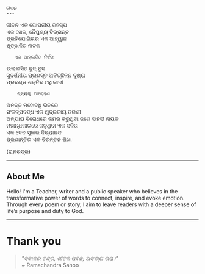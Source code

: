    ଜୀବନ
    ---
ଜୀବନ ଏକ ଗୋପନୀୟ ର‌ହସ୍ଯ  
ଏକ ଖେଳ, ନୈପୁଣ୍ୟ ବିଭ୍ରାନ୍ତ   
ପ୍ରତିଯୋଗିତାର ଏକ ଆହ୍ୱାନ   
ଶୃଙ୍ଖଳିତ ନାଟକ

       ଏକ ଆହ୍ଲାଦିତ ନିର୍ଝର
       
ଉଲ୍ଲସିତ ବୁଦ୍ ବୁଦ  
ସୁଦର୍ଶନୀୟ ପ୍ରଶସ୍ତ ଅବିଚ୍ଛିନ୍ନ ଦୃଶ୍ୟ  
ପ୍ରଚଣ୍ଡ ଶକ୍ତିର ଅଧିକାରୀ

        ଶୂନ୍ୟକୁ ଆରୋହଣ

ଅନନ୍ତ ମହୋଦଧି ଭିତରେ   
ସଂକଳ୍ପବଦ୍ଧ ଏକ କ୍ଷୁଦ୍ରକାୟ ତରଣୀ   
ଅନ୍ଯାୟ ବିରୋଧରେ କମର କରୁଥିବା ଜଣେ ସାହସୀ ନାୟକ   
ମହାନ୍ଧକାରରେ ଜଳୁଥିବା ଏକ ସଳିତା   
ଏକ ଦେବ ସୁଲଭ ଦିବ୍ୟାନନ୍ଦ   
 ପ୍ରଶାନ୍ତିର ଏକ ଚିରନ୍ତନ ଶିଖା  

(ରାମଚନ୍ଦ୍ର)

---

## About Me

Hello! I'm a Teacher, writer and a public speaker who believes in the transformative power of words to connect, inspire, and evoke emotion.
Through every poem or story, I aim to leave readers with a deeper sense of life’s purpose and duty to God.

---

# Thank you

> _"ସକାଳର ଚନ୍ଦ୍ର, ଶୀତଳ ପବନ, ଅସଂଖ୍ୟ ତାରା।"_  
> ~ Ramachandra Sahoo
